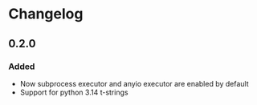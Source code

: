 # Changelog

## 0.2.0
### Added
- Now subprocess executor and anyio executor are enabled by default
- Support for python 3.14 t-strings

